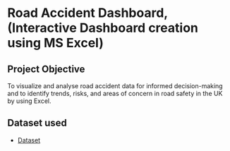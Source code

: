 # Road Accident Dashboard, (Interactive Dashboard creation using MS Excel)
## Project Objective
To visualize and analyse road accident data for informed decision-making and to identify trends, risks, and areas of concern in road safety in the UK by using Excel.

## Dataset used
- <a href=" https://github.com/Sammuun/Road-Accident-Dashboard-UK/blob/main/Road%20Accident%20Data%20(version%201).xlsb.xlsx">Dataset</a>


